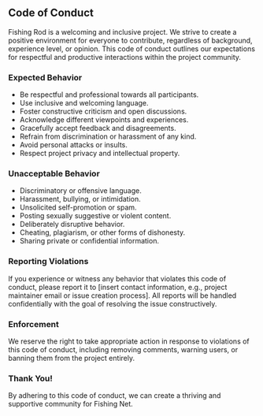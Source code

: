 ## Code of Conduct

Fishing Rod is a welcoming and inclusive project. We strive to create a positive environment for everyone to contribute, regardless of background, experience level, or opinion. This code of conduct outlines our expectations for respectful and productive interactions within the project community.


### Expected Behavior

* Be respectful and professional towards all participants.
* Use inclusive and welcoming language.
* Foster constructive criticism and open discussions.
* Acknowledge different viewpoints and experiences.
* Gracefully accept feedback and disagreements.
* Refrain from discrimination or harassment of any kind.
* Avoid personal attacks or insults.
* Respect project privacy and intellectual property. 


### Unacceptable Behavior

* Discriminatory or offensive language.
* Harassment, bullying, or intimidation.
* Unsolicited self-promotion or spam.
* Posting sexually suggestive or violent content.
* Deliberately disruptive behavior.
* Cheating, plagiarism, or other forms of dishonesty.
* Sharing private or confidential information.


### Reporting Violations

If you experience or witness any behavior that violates this code of conduct, please report it to [insert contact information, e.g., project maintainer email or issue creation process]. All reports will be handled confidentially with the goal of resolving the issue constructively. 


### Enforcement

We reserve the right to take appropriate action in response to violations of this code of conduct, including removing comments, warning users, or banning them from the project entirely. 


###  Thank You!

By adhering to this code of conduct, we can create a thriving and supportive community for Fishing Net. 